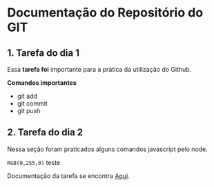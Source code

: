 # Documentação do Repositório do GIT

## 1. Tarefa do dia 1 ##

Essa **tarefa foi** importante para a prática da utilização do Github.

**Comandos importantes**

- git add
- git commit
- git push

## 2. Tarefa do dia 2 ##

Nessa seção foram praticados alguns comandos javascript pelo node.


`RGB(0,255,0)` teste

Documentação da tarefa se encontra [Aqui](https://github.com/ituring-repo/aprenda-a-programar/tree/main/tarefa-dia-2).
